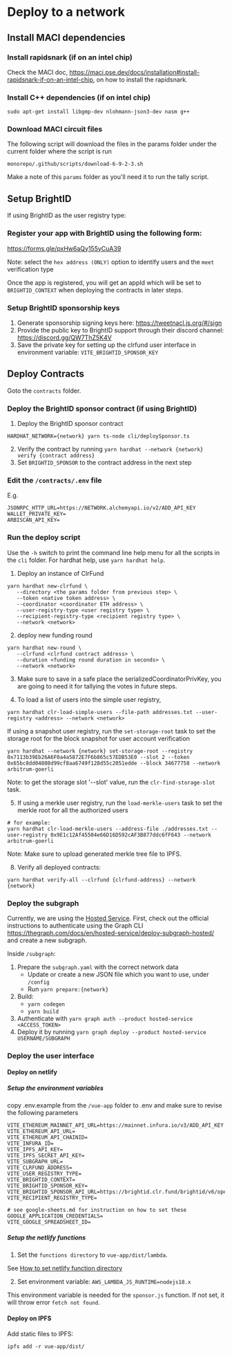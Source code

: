 # Deploy to a network

## Install MACI dependencies

### Install rapidsnark (if on an intel chip)

Check the MACI doc, https://maci.pse.dev/docs/installation#install-rapidsnark-if-on-an-intel-chip, on how to install the rapidsnark.


### Install C++ dependencies (if on intel chip)

```
sudo apt-get install libgmp-dev nlohmann-json3-dev nasm g++
```

### Download MACI circuit files

The following script will download the files in the params folder under the current folder where the script is run

```
monorepo/.github/scripts/download-6-9-2-3.sh
```

Make a note of this `params` folder as you'll need it to run the tally script.

## Setup BrightID
If using BrightID as the user registry type:

### Register your app with BrightID using the following form:

https://forms.gle/pxHw6aQy155yCuA39

Note: select the `hex address (ONLY)` option to identify users and the `meet` verification type

Once the app is registered, you will get an appId which will be set to `BRIGHTID_CONTEXT` when deploying the contracts in later steps.

### Setup BrightID sponsorship keys

1. Generate sponsorship signing keys here: https://tweetnacl.js.org/#/sign
2. Provide the public key to BrightID support through their discord channel: https://discord.gg/QW7ThZ5K4V
3. Save the private key for setting up the clrfund user interface in environment variable: `VITE_BRIGHTID_SPONSOR_KEY`


## Deploy Contracts

Goto the `contracts` folder.

### Deploy the BrightID sponsor contract (if using BrightID)

1. Deploy the BrightID sponsor contract

```
HARDHAT_NETWORK={network} yarn ts-node cli/deploySponsor.ts
```

2. Verify the contract by running `yarn hardhat --network {network} verify {contract address}`
3. Set `BRIGHTID_SPONSOR` to the contract address in the next step

### Edit the `/contracts/.env` file

E.g.

```
JSONRPC_HTTP_URL=https://NETWORK.alchemyapi.io/v2/ADD_API_KEY
WALLET_PRIVATE_KEY=
ARBISCAN_API_KEY=
```

### Run the deploy script
Use the `-h` switch to print the command line help menu for all the scripts in the `cli` folder. For hardhat help, use `yarn hardhat help`.


1. Deploy an instance of ClrFund

```
yarn hardhat new-clrfund \
   --directory <the params folder from previous step> \
   --token <native token address> \
   --coordinator <coordinator ETH address> \
   --user-registry-type <user registry type> \
   --recipient-registry-type <recipient registry type> \
   --network <network>
```

2. deploy new funding round
```
yarn hardhat new-round \
   --clrfund <clrfund contract address> \
   --duration <funding round duration in seconds> \
   --network <network>
```

3. Make sure to save in a safe place the serializedCoordinatorPrivKey, you are going to need it for tallying the votes in future steps.


4. To load a list of users into the simple user registry,

```
yarn hardhat clr-load-simple-users --file-path addresses.txt --user-registry <address> --network <network>
```


If using a snapshot user registry, run the `set-storage-root` task to set the storage root for the block snapshot for user account verification

```
yarn hardhat --network {network} set-storage-root --registry 0x7113b39Eb26A6F0a4a5872E7F6b865c57EDB53E0 --slot 2 --token 0x65bc8dd04808d99cf8aa6749f128d55c2051edde --block 34677758 --network arbitrum-goerli
```

Note: to get the storage slot '--slot' value, run the `clr-find-storage-slot` task.

5. If using a merkle user registry, run the `load-merkle-users` task to set the merkle root for all the authorized users

```
# for example:
yarn hardhat clr-load-merkle-users --address-file ./addresses.txt --user-registry 0x9E1c12Af45504e66D16D592cAF3B877ddc6fF643 --network arbitrum-goerli
```

Note: Make sure to upload generated merkle tree file to IPFS.


8. Verify all deployed contracts:

```
yarn hardhat verify-all --clrfund {clrfund-address} --network {network}
```

### Deploy the subgraph

Currently, we are using the [Hosted Service](https://thegraph.com/docs/en/hosted-service/what-is-hosted-service/). First, check out the official instructions to authenticate using the Graph CLI https://thegraph.com/docs/en/hosted-service/deploy-subgraph-hosted/ and create a new subgraph.

Inside `/subgraph`:

1. Prepare the `subgraph.yaml` with the correct network data
   - Update or create a new JSON file which you want to use, under `/config`
   - Run `yarn prepare:{network}`
2. Build:
   - `yarn codegen`
   - `yarn build`
3. Authenticate with `yarn graph auth --product hosted-service <ACCESS_TOKEN>`
4. Deploy it by running `yarn graph deploy --product hosted-service USERNAME/SUBGRAPH`


### Deploy the user interface

#### Deploy on netlify

##### Setup the environment variables

copy .env.example from the `/vue-app` folder to .env and make sure to revise the following parameters

```
VITE_ETHEREUM_MAINNET_API_URL=https://mainnet.infura.io/v3/ADD_API_KEY
VITE_ETHEREUM_API_URL=
VITE_ETHEREUM_API_CHAINID=
VITE_INFURA_ID=
VITE_IPFS_API_KEY=
VITE_IPFS_SECRET_API_KEY=
VITE_SUBGRAPH_URL=
VITE_CLRFUND_ADDRESS=
VITE_USER_REGISTRY_TYPE=
VITE_BRIGHTID_CONTEXT=
VITE_BRIGHTID_SPONSOR_KEY=
VITE_BRIGHTID_SPONSOR_API_URL=https://brightid.clr.fund/brightid/v6/operations
VITE_RECIPIENT_REGISTRY_TYPE=

# see google-sheets.md for instruction on how to set these
GOOGLE_APPLICATION_CREDENTIALS=
VITE_GOOGLE_SPREADSHEET_ID=

```

##### Setup the netlify functions

1. Set the `functions directory` to `vue-app/dist/lambda`.

See [How to set netlify function directory](https://docs.netlify.com/functions/optional-configuration/?fn-language=ts)

2. Set environment variable: `AWS_LAMBDA_JS_RUNTIME=nodejs18.x`

This environment variable is needed for the `sponsor.js` function. If not set, it will throw error `fetch not found`.


#### Deploy on IPFS

Add static files to IPFS:

```
ipfs add -r vue-app/dist/
```

